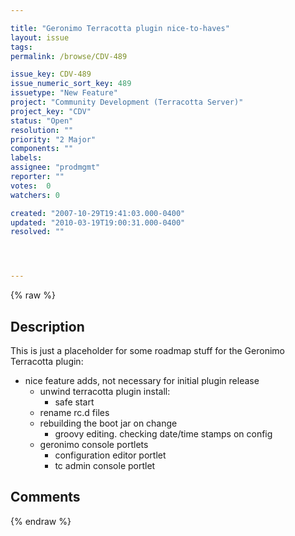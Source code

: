 ```yaml
---

title: "Geronimo Terracotta plugin nice-to-haves"
layout: issue
tags: 
permalink: /browse/CDV-489

issue_key: CDV-489
issue_numeric_sort_key: 489
issuetype: "New Feature"
project: "Community Development (Terracotta Server)"
project_key: "CDV"
status: "Open"
resolution: ""
priority: "2 Major"
components: ""
labels: 
assignee: "prodmgmt"
reporter: ""
votes:  0
watchers: 0

created: "2007-10-29T19:41:03.000-0400"
updated: "2010-03-19T19:00:31.000-0400"
resolved: ""




---
```


{% raw %}

## Description

<div markdown="1" class="description">

This is just a placeholder for some roadmap stuff for the Geronimo Terracotta plugin:

  - nice feature adds, not necessary for initial plugin release
    - unwind terracotta plugin install:
        - safe start
	- rename rc.d files
    - rebuilding the boot jar on change
      - groovy editing.  checking date/time stamps on config
    - geronimo console portlets
      - configuration editor portlet
      - tc admin console portlet

</div>

## Comments



{% endraw %}
